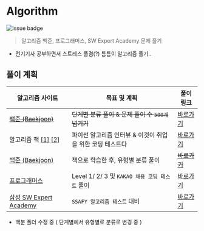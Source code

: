 # Algorithm

![issue badge](https://img.shields.io/badge/Python-3.7.6-blue) 

> 알고리즘 백준, 프로그래머스, SW Expert Academy 문제 풀기

- 전기기사 공부하면서 스트레스 풀겸(?) 틈틈이 알고리즘 풀기..

## 풀이 계획
|알고리즘 사이트|목표 및 계획|풀이 링크|
|---|---|---|
|~~[백준 (Baekjoon)](https://www.acmicpc.net)~~|~~단계별 분류 풀이 & 문제 풀이 수 `500개` 넘기기~~|[바로가기](https://github.com/seu0313/Algorithm/tree/master/Baekjoon)|
|알고리즘 책 [[1]](https://book.naver.com/bookdb/book_detail.nhn?bid=16406247) [[2]](https://book.naver.com/bookdb/book_detail.nhn?bid=16439154)|파이썬 알고리즘 인터뷰 & 이것이 취업을 위한 코딩 테스트다|[바로가기](https://github.com/seu0313/Algorithm/tree/master/Basic)|
|[백준 (Baekjoon)](https://www.acmicpc.net)|책으로 학습한 후, 유형별 분류 풀이|~~[바로가기](https://github.com/seu0313/Algorithm/tree/master/Baekjoon)~~|
|[프로그래머스](https://programmers.co.kr/learn/challenges)|Level 1/ 2/ 3 및 `KAKAO 채용 코딩 테스트` 풀이|[바로가기](https://github.com/seu0313/Algorithm/tree/master/Programmers)|
|[삼성 SW Expert Academy](https://swexpertacademy.com/main/main.do)|`SSAFY 알고리즘 테스트` 대비|[바로가기](https://github.com/seu0313/Algorithm/tree/master/SW%20Expert%20Academy)|

- 백분 폴더 수정 중 ( 단계별에서 유형별로 분류로 변경 중 )

